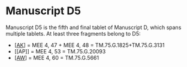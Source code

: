 # Manuscript D5

Manuscript D5 is the fifth and final tablet of Manuscript D, which spans multiple tablets. At least three fragments belong to D5: 
* [[AK]] = MEE 4, 47 + MEE 4, 48 = TM.75.G.1825+TM.75.G.3131
* [[AP]] = MEE 4, 53 = TM.75.G.20093
* [[AW]] = MEE 4, 60 = TM.75.G.5661


[//begin]: # "Autogenerated link references for markdown compatibility"
[AK]: AK "MEE 4, 47 + MEE 4, 48 = TM.75.G.1825+TM.75.G.3131"
[AW]: AW "MEE 4, 60 = TM.75.G.5661"
[//end]: # "Autogenerated link references"